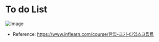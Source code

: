 # To do List

![Image](https://github.com/user-attachments/assets/ba317106-78e5-4387-a732-52db62e9a7bd)

- Reference: https://www.inflearn.com/course/한입-크기-타입스크립트

